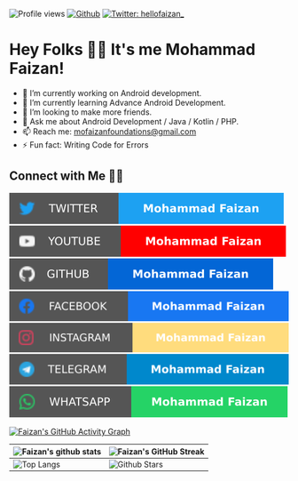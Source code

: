 ![Profile views](https://gpvc.arturio.dev/mofaizanfdns)
[![Github](https://img.shields.io/github/followers/mofaizanfdns?label=Follow&style=social)](https://github.com/mofaizanfdns)
[![Twitter: hellofaizan_](https://img.shields.io/twitter/follow/hellofaizan_?style=social)](https://twitter.com/hellofaizan_)

# Hey Folks 👋🏻 It's me Mohammad Faizan!

- 🔭 I’m currently working on Android development.
- 🌱 I’m currently learning Advance Android Development.
- 👯 I’m looking to make more friends.
- 💬 Ask me about Android Development / Java / Kotlin / PHP.
- 📫 Reach me: mofaizanfoundations@gmail.com
- ⚡ Fun fact: Writing Code for Errors
<!-- 
 ## :movie_camera: Recent YouTube Playlist
 - [Android tutorials 2021](https://www.youtube.com/watch?v=y7YINW2mGxw&list=PL6Rs84MkNq7l4Zc1nQWET9-BFSc7Mnwqb)
 - [WhatsApp Sticker App](https://www.youtube.com/watch?v=dim8m_v1ogM)
 - [College App with Admin App](https://www.youtube.com/watch?v=Ui__yxgrRwQ&list=PL6Rs84MkNq7kjE71tV3iDQdqO7fspmoNN)
 - [Wallpaper App with Admob](https://www.youtube.com/watch?v=9m_yrGeWXbE&list=PL6Rs84MkNq7kDI9aKVqJUctHrOvKH3ptc)
 - [Programming Tips](https://www.youtube.com/watch?v=CsOnqUf37wE&list=PL6Rs84MkNq7mha_nivzq766HLtz4X2W5I)
 - [Quotes App](https://www.youtube.com/watch?v=v9AayYoJTMk&list=PL6Rs84MkNq7kj-tXn9XrJYnQnVSOojkaL)
 - [Book App](https://www.youtube.com/watch?v=fxG8wI_yWb8&list=PL6Rs84MkNq7nEhFCy7XfT7XbmA5_KTqeR)
 - [Firebase Authentication](https://www.youtube.com/watch?v=BsfzDUOx958) <br/>
 [More Playlist...](https://www.youtube.com/c/PapayaCoders/playlists) -->

## Connect with Me 🤝🏻

[![Twitter](https://raw.githubusercontent.com/mofaizanfdns/mofaizanfdns/main/assets/tw.svg)](https://twitter.com/hellofaizan_)
[![YouTube](https://raw.githubusercontent.com/mofaizanfdns/mofaizanfdns/main/assets/yt.svg)](https://www.youtube.com/channel/UCjG4tRRoqiRjaDy20pgwjuA?sub_confirmation=1) 
[![GitHub](https://raw.githubusercontent.com/mofaizanfdns/mofaizanfdns/main/assets/gh.svg)](https://github.com/mofaizanfdns)
[![Facebook](https://raw.githubusercontent.com/mofaizanfdns/mofaizanfdns/main/assets/fb.svg)](https://www.facebook.com/hellofaizan)
[![Instagram](https://raw.githubusercontent.com/mofaizanfdns/mofaizanfdns/main/assets/ig.svg)](https://instagram.com/hellofaizan_/)
[![Telegram](https://raw.githubusercontent.com/mofaizanfdns/mofaizanfdns/main/assets/tg.svg)](https://t.me/hellofaizan)
[![WhatsApp](https://raw.githubusercontent.com/mofaizanfdns/mofaizanfdns/main/assets/wa.svg)](https://wa.me/+916005131341)

[![Faizan's GitHub Activity Graph](https://activity-graph.herokuapp.com/graph?username=mofaizanfdns&theme=tokyonight)](https://git.io/praveenscience)

| ![Faizan's github stats](https://github-readme-stats.vercel.app/api?username=mofaizanfdns&show_icons=true&theme=tokyonight) | ![Faizan's GitHub Streak](https://github-readme-streak-stats.herokuapp.com/?user=mofaizanfdns&theme=tokyonight) |
| --- | --- |
| ![Top Langs](https://github-readme-stats.vercel.app/api/top-langs/?username=mofaizanfdns&theme=tokyonight) | ![Github Stars](https://github-readme-stats.vercel.app/api?username=mofaizanfdns&show_icons=true&locale=en&count_private=true&hide_rank=true&custom_title=My%20GitHub%20Stats&disable_animations=true&theme=tokyonight) |
